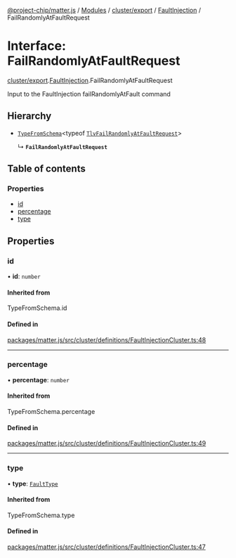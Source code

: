 [@project-chip/matter.js](../README.md) / [Modules](../modules.md) / [cluster/export](../modules/cluster_export.md) / [FaultInjection](../modules/cluster_export.FaultInjection.md) / FailRandomlyAtFaultRequest

# Interface: FailRandomlyAtFaultRequest

[cluster/export](../modules/cluster_export.md).[FaultInjection](../modules/cluster_export.FaultInjection.md).FailRandomlyAtFaultRequest

Input to the FaultInjection failRandomlyAtFault command

## Hierarchy

- [`TypeFromSchema`](../modules/tlv_export.md#typefromschema)\<typeof [`TlvFailRandomlyAtFaultRequest`](../modules/cluster_export.FaultInjection.md#tlvfailrandomlyatfaultrequest)\>

  ↳ **`FailRandomlyAtFaultRequest`**

## Table of contents

### Properties

- [id](cluster_export.FaultInjection.FailRandomlyAtFaultRequest.md#id)
- [percentage](cluster_export.FaultInjection.FailRandomlyAtFaultRequest.md#percentage)
- [type](cluster_export.FaultInjection.FailRandomlyAtFaultRequest.md#type)

## Properties

### id

• **id**: `number`

#### Inherited from

TypeFromSchema.id

#### Defined in

[packages/matter.js/src/cluster/definitions/FaultInjectionCluster.ts:48](https://github.com/project-chip/matter.js/blob/5f71eedebdb9fa54338bde320c311bb359b7455d/packages/matter.js/src/cluster/definitions/FaultInjectionCluster.ts#L48)

___

### percentage

• **percentage**: `number`

#### Inherited from

TypeFromSchema.percentage

#### Defined in

[packages/matter.js/src/cluster/definitions/FaultInjectionCluster.ts:49](https://github.com/project-chip/matter.js/blob/5f71eedebdb9fa54338bde320c311bb359b7455d/packages/matter.js/src/cluster/definitions/FaultInjectionCluster.ts#L49)

___

### type

• **type**: [`FaultType`](../enums/cluster_export.FaultInjection.FaultType.md)

#### Inherited from

TypeFromSchema.type

#### Defined in

[packages/matter.js/src/cluster/definitions/FaultInjectionCluster.ts:47](https://github.com/project-chip/matter.js/blob/5f71eedebdb9fa54338bde320c311bb359b7455d/packages/matter.js/src/cluster/definitions/FaultInjectionCluster.ts#L47)
